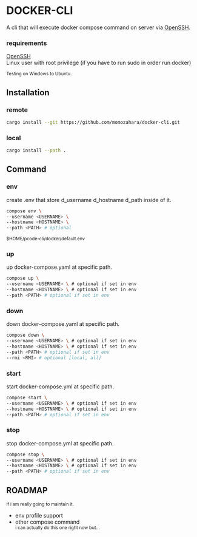# DOCKER-CLI
A cli that will execute docker compose command on server via [OpenSSH](https://man.openbsd.org/ssh.1).

### requirements
[OpenSSH](https://man.openbsd.org/ssh.1) \
Linux user with root privilege (if you have to run sudo in order run docker)

<sub>Testing on Windows to Ubuntu.</sub>

## Installation
### remote
```bash
cargo install --git https://github.com/momozahara/docker-cli.git
```
### local
```bash
cargo install --path .
```

## Command
### env
create .env that store d_username d_hostname d_path inside of it.
```bash
compose env \
--username <USERNAME> \
--hostname <HOSTNAME> \
--path <PATH> # optional
```
<sup>$HOME/pcode-cli/docker/default.env</sup>
### up
up docker-compose.yaml at specific path.
```bash
compose up \
--username <USERNAME> \ # optional if set in env
--hostname <HOSTNAME> \ # optional if set in env
--path <PATH> # optional if set in env
```
### down
down docker-compose.yaml at specific path.
```bash
compose down \
--username <USERNAME> \ # optional if set in env
--hostname <HOSTNAME> \ # optional if set in env
--path <PATH> # optional if set in env
--rmi <RMI> # optional [local, all]
```
### start
start docker-compose.yml at specific path.
```bash
compose start \
--username <USERNAME> \ # optional if set in env
--hostname <HOSTNAME> \ # optional if set in env
--path <PATH> # optional if set in env
```
### stop
stop docker-compose.yml at specific path.
```bash
compose stop \
--username <USERNAME> \ # optional if set in env
--hostname <HOSTNAME> \ # optional if set in env
--path <PATH> # optional if set in env
```

## ROADMAP
<sup>if i am really going to maintain it.</sup>

* env profile support
* other compose command \
  <sup>i can actually do this one right now but...</sup>